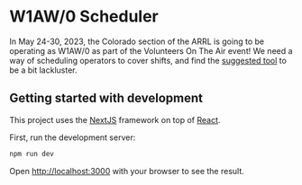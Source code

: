# W1AW/0 Scheduler

In May 24-30, 2023, the Colorado section of the ARRL is going to be operating as W1AW/0 as part of
the Volunteers On The Air event! We need a way of scheduling operators to cover shifts, and find the
[suggested tool](https://ok.arrl.org/w1awco/) to be a bit lackluster.

## Getting started with development

This project uses the [NextJS](https://nextjs.org/) framework on top of [React](https://reactjs.org/).

First, run the development server:

```bash
npm run dev
```

Open [http://localhost:3000](http://localhost:3000) with your browser to see the result.
